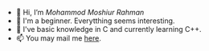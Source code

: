 - 👋 Hi, I’m *Mohammod Moshiur Rahman*
- 👀 I'm a beginner. Everytthing seems interesting.
- 🌱 I've basic knowledge in C and currently learning C++.
- 📫 You may mail me [here](miraz173r@gmail.com).
<!--- 💞️ I’m looking to collaborate on ...-->
<!---
miraz173/miraz173 is a ✨ special ✨ repository because its `README.md` (this file) appears on your GitHub profile.
You can click the Preview link to take a look at your changes.
--->
